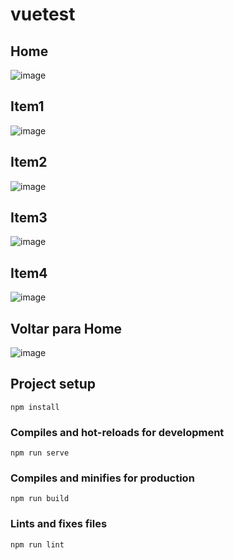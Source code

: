 # vuetest

## Home
![image](https://user-images.githubusercontent.com/70040508/143786140-f987fa04-7735-41b2-8a0d-fbfe115cbf0a.png)

## Item1
![image](https://user-images.githubusercontent.com/70040508/143786162-e79b400e-77ad-46a0-8271-2841bf9dca56.png)

## Item2
![image](https://user-images.githubusercontent.com/70040508/143786173-3ff4d5b0-621f-4527-8e98-fd5da610fe13.png)

## Item3
![image](https://user-images.githubusercontent.com/70040508/143786180-c8ba00ea-6c80-474d-92be-6086d0bf6562.png)

## Item4
![image](https://user-images.githubusercontent.com/70040508/143786193-3f976487-53bc-49d1-a088-af2dbff034f3.png)

## Voltar para Home
![image](https://user-images.githubusercontent.com/70040508/143786225-f465282a-6094-493b-a9eb-75bbac545977.png)





## Project setup
```
npm install
```

### Compiles and hot-reloads for development
```
npm run serve
```

### Compiles and minifies for production
```
npm run build
```

### Lints and fixes files
```
npm run lint
```
